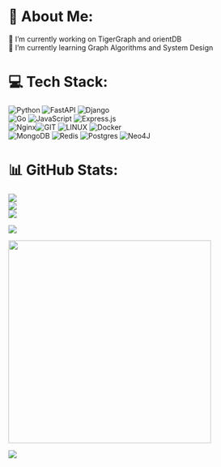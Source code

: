 # 💫 About Me:
🔭 I’m currently working on TigerGraph and orientDB<br>🌱 I’m currently learning Graph Algorithms and System Design<br>


# 💻 Tech Stack:
![Python](https://img.shields.io/badge/python-3670A0?style=for-the-badge&logo=python&logoColor=ffdd54) ![FastAPI](https://img.shields.io/badge/FastAPI-005571?style=for-the-badge&logo=fastapi) ![Django](https://img.shields.io/badge/django-%23092E20.svg?style=for-the-badge&logo=django&logoColor=white) <br> ![Go](https://img.shields.io/badge/go-%2300ADD8.svg?style=for-the-badge&logo=go&logoColor=white) ![JavaScript](https://img.shields.io/badge/javascript-%23323330.svg?style=for-the-badge&logo=javascript&logoColor=%23F7DF1E) ![Express.js](https://img.shields.io/badge/express.js-%23404d59.svg?style=for-the-badge&logo=express&logoColor=%2361DAFB)<br> ![Nginx](https://img.shields.io/badge/nginx-%23009639.svg?style=for-the-badge&logo=nginx&logoColor=white)![GIT](https://img.shields.io/badge/Git-fc6d26?style=for-the-badge&logo=git&logoColor=white) ![LINUX](https://img.shields.io/badge/Linux-FCC624?style=for-the-badge&logo=linux&logoColor=black) ![Docker](https://img.shields.io/badge/docker-%230db7ed.svg?style=for-the-badge&logo=docker&logoColor=white)<br> ![MongoDB](https://img.shields.io/badge/MongoDB-%234ea94b.svg?style=for-the-badge&logo=mongodb&logoColor=white) ![Redis](https://img.shields.io/badge/redis-%23DD0031.svg?style=for-the-badge&logo=redis&logoColor=white) ![Postgres](https://img.shields.io/badge/postgres-%23316192.svg?style=for-the-badge&logo=postgresql&logoColor=white) 	![Neo4J](https://img.shields.io/badge/Neo4j-008CC1?style=for-the-badge&logo=neo4j&logoColor=white)
# 📊 GitHub Stats:
![](https://github-readme-stats.vercel.app/api?username=Mohammadreza-Farkhondeh&theme=dark&hide_border=false&include_all_commits=true&count_private=false)<br/>
![](https://github-readme-streak-stats.herokuapp.com/?user=Mohammadreza-Farkhondeh&theme=dark&hide_border=false)<br/>
![](https://github-readme-stats.vercel.app/api/top-langs/?username=Mohammadreza-Farkhondeh&theme=dark&hide_border=false&include_all_commits=true&count_private=false&layout=compact)

![](https://quotes-github-readme.vercel.app/api?type=horizontal&theme=tokyonight)

<img src='https://randommeme-five.vercel.app/' style="height: 400px;"/>

[![](https://visitcount.itsvg.in/api?id=Mohammadreza-Farkhondeh&icon=0&color=0)](https://visitcount.itsvg.in)
